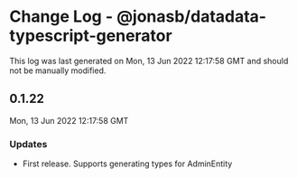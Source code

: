 # Change Log - @jonasb/datadata-typescript-generator

This log was last generated on Mon, 13 Jun 2022 12:17:58 GMT and should not be manually modified.

## 0.1.22
Mon, 13 Jun 2022 12:17:58 GMT

### Updates

- First release. Supports generating types for AdminEntity

